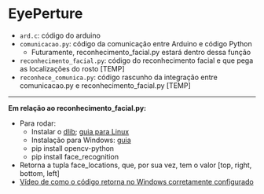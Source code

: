 # EyePerture

* `ard.c`: código do arduino
* `comunicacao.py`: código da comunicação entre Arduino e código Python
  * Futuramente, reconhecimento_facial.py estará dentro dessa função
* `reconhecimento_facial.py`: código do reconhecimento facial e que pega as localizações do rosto [TEMP]
* `reconhece_comunica.py`: código rascunho  da integração entre comunicacao.py e reconhecimento_facial.py [TEMP]

---

**Em relação ao reconhecimento_facial.py:**
* Para rodar:
  * Instalar o [dlib](http://dlib.net); [guia para Linux](https://gist.github.com/ageitgey/629d75c1baac34dfa5ca2a1928a7aeaf) 
  * Instalação para Windows: [guia](https://github.com/ageitgey/face_recognition/issues/175#issue-257710508)
  * pip install opencv-python
  * pip install face_recognition
* Retorna a tupla face_locations, que, por sua vez, tem o valor [top, right, bottom, left]
* [Vídeo de como o código retorna no Windows corretamente configurado](https://www.youtube.com/watch?v=aURCHOb-zgo)
